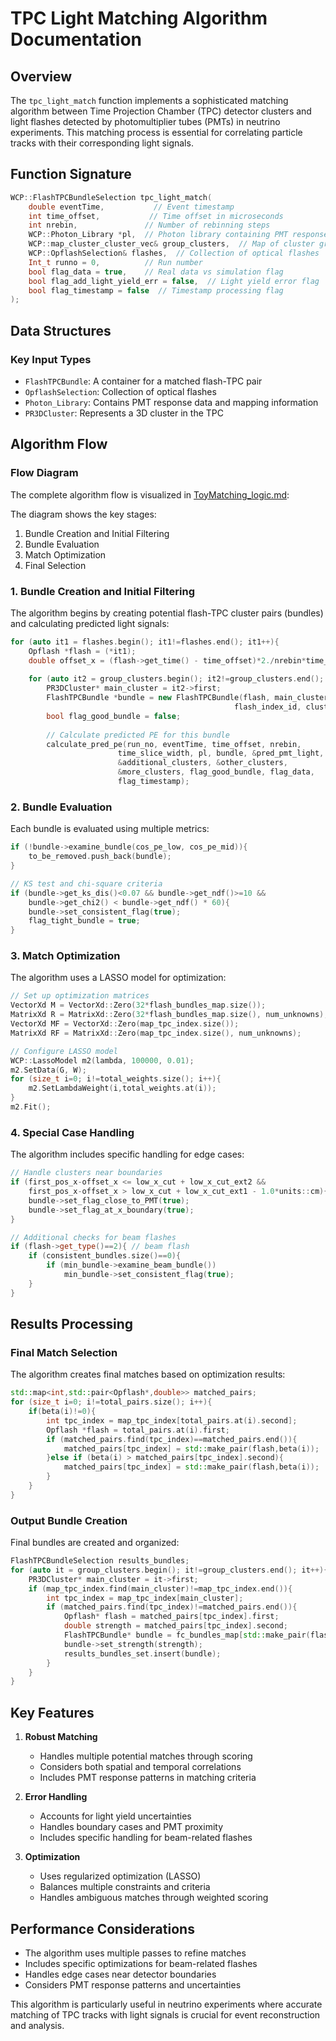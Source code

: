 # TPC Light Matching Algorithm Documentation

## Overview
The `tpc_light_match` function implements a sophisticated matching algorithm between Time Projection Chamber (TPC) detector clusters and light flashes detected by photomultiplier tubes (PMTs) in neutrino experiments. This matching process is essential for correlating particle tracks with their corresponding light signals.

## Function Signature
```cpp
WCP::FlashTPCBundleSelection tpc_light_match(
    double eventTime,           // Event timestamp
    int time_offset,           // Time offset in microseconds
    int nrebin,               // Number of rebinning steps
    WCP::Photon_Library *pl,  // Photon library containing PMT response data
    WCP::map_cluster_cluster_vec& group_clusters,  // Map of cluster groups
    WCP::OpflashSelection& flashes,  // Collection of optical flashes
    Int_t runno = 0,          // Run number
    bool flag_data = true,    // Real data vs simulation flag
    bool flag_add_light_yield_err = false,  // Light yield error flag
    bool flag_timestamp = false  // Timestamp processing flag
);
```

## Data Structures

### Key Input Types
- `FlashTPCBundle`: A container for a matched flash-TPC pair
- `OpflashSelection`: Collection of optical flashes
- `Photon_Library`: Contains PMT response data and mapping information
- `PR3DCluster`: Represents a 3D cluster in the TPC

## Algorithm Flow

### Flow Diagram

The complete algorithm flow is visualized in [ToyMatching_logic.md](ToyMatching_logic.md):

The diagram shows the key stages:
1. Bundle Creation and Initial Filtering
2. Bundle Evaluation
3. Match Optimization
4. Final Selection

### 1. Bundle Creation and Initial Filtering

The algorithm begins by creating potential flash-TPC cluster pairs (bundles) and calculating predicted light signals:

```cpp
for (auto it1 = flashes.begin(); it1!=flashes.end(); it1++){
    Opflash *flash = (*it1);
    double offset_x = (flash->get_time() - time_offset)*2./nrebin*time_slice_width;
    
    for (auto it2 = group_clusters.begin(); it2!=group_clusters.end(); it2++){
        PR3DCluster* main_cluster = it2->first;
        FlashTPCBundle *bundle = new FlashTPCBundle(flash, main_cluster, 
                                                  flash_index_id, cluster_index_id);
        bool flag_good_bundle = false;
        
        // Calculate predicted PE for this bundle
        calculate_pred_pe(run_no, eventTime, time_offset, nrebin, 
                        time_slice_width, pl, bundle, &pred_pmt_light,
                        &additional_clusters, &other_clusters, 
                        &more_clusters, flag_good_bundle, flag_data, 
                        flag_timestamp);
```

### 2. Bundle Evaluation

Each bundle is evaluated using multiple metrics:

```cpp
if (!bundle->examine_bundle(cos_pe_low, cos_pe_mid)){
    to_be_removed.push_back(bundle);
}

// KS test and chi-square criteria
if (bundle->get_ks_dis()<0.07 && bundle->get_ndf()>=10 && 
    bundle->get_chi2() < bundle->get_ndf() * 60){
    bundle->set_consistent_flag(true);
    flag_tight_bundle = true;
}
```

### 3. Match Optimization

The algorithm uses a LASSO model for optimization:

```cpp
// Set up optimization matrices
VectorXd M = VectorXd::Zero(32*flash_bundles_map.size());
MatrixXd R = MatrixXd::Zero(32*flash_bundles_map.size(), num_unknowns);
VectorXd MF = VectorXd::Zero(map_tpc_index.size());
MatrixXd RF = MatrixXd::Zero(map_tpc_index.size(), num_unknowns);

// Configure LASSO model
WCP::LassoModel m2(lambda, 100000, 0.01);
m2.SetData(G, W);
for (size_t i=0; i!=total_weights.size(); i++){
    m2.SetLambdaWeight(i,total_weights.at(i));
}
m2.Fit();
```

### 4. Special Case Handling

The algorithm includes specific handling for edge cases:

```cpp
// Handle clusters near boundaries
if (first_pos_x-offset_x <= low_x_cut + low_x_cut_ext2 && 
    first_pos_x-offset_x > low_x_cut + low_x_cut_ext1 - 1.0*units::cm){
    bundle->set_flag_close_to_PMT(true);
    bundle->set_flag_at_x_boundary(true);
}

// Additional checks for beam flashes
if (flash->get_type()==2){ // beam flash
    if (consistent_bundles.size()==0){
        if (min_bundle->examine_beam_bundle())
            min_bundle->set_consistent_flag(true);
    }
}
```

## Results Processing

### Final Match Selection
The algorithm creates final matches based on optimization results:

```cpp
std::map<int,std::pair<Opflash*,double>> matched_pairs;
for (size_t i=0; i!=total_pairs.size(); i++){
    if(beta(i)!=0){
        int tpc_index = map_tpc_index[total_pairs.at(i).second];
        Opflash *flash = total_pairs.at(i).first;
        if (matched_pairs.find(tpc_index)==matched_pairs.end()){
            matched_pairs[tpc_index] = std::make_pair(flash,beta(i));
        }else if (beta(i) > matched_pairs[tpc_index].second){
            matched_pairs[tpc_index] = std::make_pair(flash,beta(i));
        }
    }
}
```

### Output Bundle Creation
Final bundles are created and organized:

```cpp
FlashTPCBundleSelection results_bundles;
for (auto it = group_clusters.begin(); it!=group_clusters.end(); it++){
    PR3DCluster* main_cluster = it->first;
    if (map_tpc_index.find(main_cluster)!=map_tpc_index.end()){
        int tpc_index = map_tpc_index[main_cluster];
        if (matched_pairs.find(tpc_index)!=matched_pairs.end()){
            Opflash* flash = matched_pairs[tpc_index].first;
            double strength = matched_pairs[tpc_index].second;
            FlashTPCBundle* bundle = fc_bundles_map[std::make_pair(flash,main_cluster)];
            bundle->set_strength(strength);
            results_bundles_set.insert(bundle);
        }
    }
}
```

## Key Features

1. **Robust Matching**
   - Handles multiple potential matches through scoring
   - Considers both spatial and temporal correlations
   - Includes PMT response patterns in matching criteria

2. **Error Handling**
   - Accounts for light yield uncertainties
   - Handles boundary cases and PMT proximity
   - Includes specific handling for beam-related flashes

3. **Optimization**
   - Uses regularized optimization (LASSO)
   - Balances multiple constraints and criteria
   - Handles ambiguous matches through weighted scoring

## Performance Considerations

- The algorithm uses multiple passes to refine matches
- Includes specific optimizations for beam-related flashes
- Handles edge cases near detector boundaries
- Considers PMT response patterns and uncertainties

This algorithm is particularly useful in neutrino experiments where accurate matching of TPC tracks with light signals is crucial for event reconstruction and analysis.